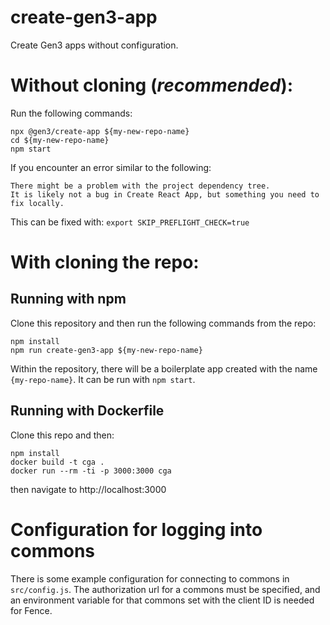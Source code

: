 # create-gen3-app
Create Gen3 apps without configuration.

# Without cloning (*recommended*):
Run the following commands:
```
npx @gen3/create-app ${my-new-repo-name}
cd ${my-new-repo-name}
npm start
```

If you encounter an error similar to the following:
```
There might be a problem with the project dependency tree.
It is likely not a bug in Create React App, but something you need to fix locally.
```

This can be fixed with:
`export SKIP_PREFLIGHT_CHECK=true`

# With cloning the repo:
## Running with npm
Clone this repository and then run the following commands from the repo:
```
npm install
npm run create-gen3-app ${my-new-repo-name}
```
Within the repository, there will be a boilerplate app created with the name `{my-repo-name}`.
It can be run with `npm start`.

## Running with Dockerfile

Clone this repo and then:
```
npm install
docker build -t cga .
docker run --rm -ti -p 3000:3000 cga
```

then navigate to http://localhost:3000

# Configuration for logging into commons
There is some example configuration for connecting to commons in `src/config.js`. The authorization url for a commons must be specified, and an environment variable for that commons set with the client ID is needed for Fence.

